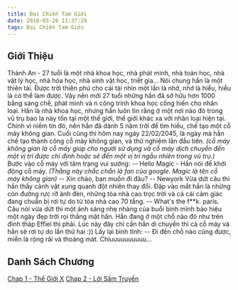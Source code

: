 ```yaml
---
title: Đại Chiến Tam Giới
date: 2018-03-28 11:37:29
tags: Đại Chiến Tam Giới
---
```

## Giới Thiệu
Thành An - 27 tuổi là một nhà khoa học, nhà phát mình, nhà toán học, nhà vật lý học, nhà hóa học, nhà sinh vật học, triết gia... Nói chung hắn là một thiên tài. Được trời thiên phú cho cái tài nhìn một lần là nhớ, nhớ là hiểu, hiểu là có thể làm được. Vậy nên mới 27 tuổi những hắn đã sở hữu hơn 1000 bằng sáng chế, phát mình và n công trình khoa học cống hiến cho nhân loại.
Hắn là nhà khoa học, nhưng hắn luôn tin rằng ở một nơi nào đó trong vũ trụ bao la này tồn tại một thế giới, thế giới khác xa với nhân loại hiện tại. Chính vì niềm tin đó, nên hắn đã dành 5 năm trời để tìm hiểu, chế tạo một cỗ máy không gian. Cuối cùng thì hôm nay ngày 22/02/2045, là ngày mà hắn chế tạo thành công cỗ máy không gian, và thử nghiệm lần đầu tiên.
*(cỗ máy không gian là cỗ máy giúp cho người sử dụng và cỗ máy dịch chuyển đến một vị trí được chỉ định hoặc sẽ đến một vị trí ngẫu nhiên trong vũ trụ.)*
Bước vào cỗ máy với tâm trạng vui sướng:
-- Hello Magic - Hắn nói để khởi động cỗ máy.
*(Thằng này chắc chắn là fan của google. Magic là tên cỗ máy không gian)*
-- Xin chào, bạn muốn đi đâu?
-- Newyork
Vừa dứt câu thì hắn thấy cảnh vật xung quanh đột nhiên thay đổi. Đập vào mắt hắn là những còn đường rực rỡ ánh đèn, những tòa nhà cao trọc trời và cả cái cảm giác đang chuẩn bị rơi tự do từ tòa nhà cao 70 tầng.
-- What's the f**k. paris.
Câu nói vừa dứt thì một ánh sáng nhẹ nhàng của buổi bình mình báo hiệu một ngày đẹp trời rọi thẳng mặt hắn. Hắn đang ở một chỗ nào đó như trên đỉnh tháp Effiel thì phải.
Lúc này đây chỉ cần hắn di chuyển thì cả cỗ máy và hắn sẽ rơi tự do lần thứ hai :))
Lấy lại bình tĩnh:
-- Đi đến chỗ nào cũng được, miễn là rộng rãi và thoáng mát.
Chíuuuuuuuuuu...

## Danh Sách Chương
[Chap 1 - Thế Giới X](/2018/03/28/chap_1/)
[Chap 2 - Lời Sấm Truyền](/2018/03/28/chap_2/)